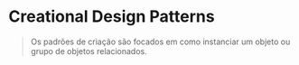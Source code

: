 # Creational Design Patterns

> Os padrões de criação são focados em como instanciar um objeto ou grupo de objetos relacionados.


